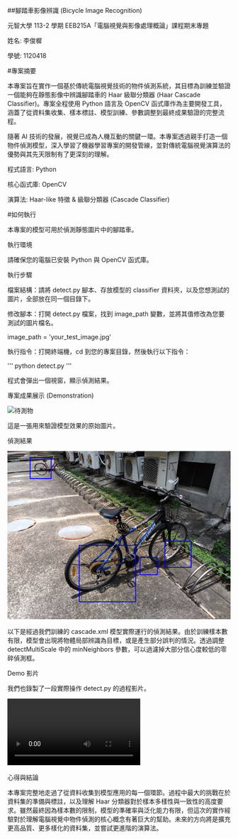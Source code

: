 ##腳踏車影像辨識 (Bicycle Image Recognition)

元智大學 113-2 學期 EEB215A「電腦視覺與影像處理概論」課程期末專題

姓名: 李俊樨

學號: 1120418

#專案摘要

本專案旨在實作一個基於傳統電腦視覺技術的物件偵測系統，其目標為訓練並驗證一個能夠在靜態影像中辨識腳踏車的 Haar 級聯分類器 (Haar Cascade Classifier)。專案全程使用 Python 語言及 OpenCV 函式庫作為主要開發工具，涵蓋了從資料集收集、樣本標註、模型訓練、參數調整到最終成果驗證的完整流程。

隨著 AI 技術的發展，視覺已成為人機互動的關鍵一環。本專案透過親手打造一個物件偵測模型，深入學習了機器學習專案的開發管線，並對傳統電腦視覺演算法的優勢與其先天限制有了更深刻的理解。

程式語言: Python

核心函式庫: OpenCV

演算法: Haar-like 特徵 & 級聯分類器 (Cascade Classifier)

#如何執行

本專案的模型可用於偵測靜態圖片中的腳踏車。

執行環境

請確保您的電腦已安裝 Python 與 OpenCV 函式庫。

執行步驟

檔案結構：請將 detect.py 腳本、存放模型的 classifier 資料夾，以及您想測試的圖片，全部放在同一個目錄下。

修改腳本：打開 detect.py 檔案，找到 image_path 變數，並將其值修改為您要測試的圖片檔名。

image_path = 'your_test_image.jpg'

執行指令：打開終端機，cd 到您的專案目錄，然後執行以下指令：

'''
python detect.py
'''

程式會彈出一個視窗，顯示偵測結果。

專案成果展示 (Demonstration)

![待測物](./assets/test_image.jpg)

這是一張用來驗證模型效果的原始圖片。

偵測結果

![結果展示](./assets/result.png)

以下是經過我們訓練的 cascade.xml 模型實際運行的偵測結果。由於訓練樣本數有限，模型會出現將物體局部辨識為目標，或是產生部分誤判的情況。透過調整 detectMultiScale 中的 minNeighbors 參數，可以過濾掉大部分信心度較低的零碎偵測框。

Demo 影片

我們也錄製了一段實際操作 detect.py 的過程影片。

![Demo影片](./demo.mkv)

心得與結論

本專案完整地走過了從資料收集到模型應用的每一個環節。過程中最大的挑戰在於資料集的準備與標註，以及理解 Haar 分類器對於樣本多樣性與一致性的高度要求。雖然最終因為樣本數的限制，模型的準確率與泛化能力有限，但這次的實作經驗對於理解電腦視覺中物件偵測的核心概念有著巨大的幫助。未來的方向將是擴充更高品質、更多樣化的資料集，並嘗試更進階的演算法。
